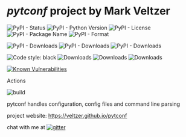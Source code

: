 
# *pytconf* project by Mark Veltzer

![PyPI - Status](https://img.shields.io/pypi/status/pytconf)
![PyPI - Python Version](https://img.shields.io/pypi/pyversions/pytconf)
![PyPI - License](https://img.shields.io/pypi/l/pytconf)
![PyPI - Package Name](https://img.shields.io/pypi/v/pytconf)
![PyPI - Format](https://img.shields.io/pypi/format/pytconf)

![PyPI - Downloads](https://img.shields.io/pypi/dd/pytconf)
![PyPI - Downloads](https://img.shields.io/pypi/dw/pytconf)
![PyPI - Downloads](https://img.shields.io/pypi/dm/pytconf)

![Code style: black](https://img.shields.io/badge/code%20style-black-000000.svg)
![Downloads](https://pepy.tech/badge/pytconf)
![Downloads](https://pepy.tech/badge/pytconf/month)
![Downloads](https://pepy.tech/badge/pytconf/week)

[![Known Vulnerabilities](https://snyk.io/test/github/veltzer/pytconf/badge.svg?targetFile=requirements.txt)](https://snyk.io/test/github/veltzer/pytconf?targetFile=requirements.txt)


Actions

![build](https://github.com/veltzer/pytconf/workflows/build/badge.svg)

pytconf handles configuration, config files and command line parsing

project website: https://veltzer.github.io/pytconf

chat with me at [![gitter](https://badges.gitter.im/Join%20Chat.svg)](https://gitter.im/veltzer/mark.veltzer)


